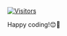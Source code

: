 [![Visitors](https://api.visitorbadge.io/api/visitors?path=https%3A%2F%2Fgithub.com%2Fcreatorcao&label=Visitors%20No.&labelColor=%23fffbc1&countColor=%23b6e2a1&style=flat&labelStyle=none)](https://visitorbadge.io/status?path=https%3A%2F%2Fgithub.com%2Fcreatorcao)

Happy coding!😊🤖
